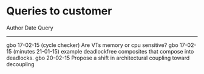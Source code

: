 Queries to customer
===================

Author  Date    	Query
------  --------   	-----------------------------------------
gbo		17-02-15	(cycle checker) Are VTs memory or cpu sensitive?
gbo     17-02-15	(minutes 21-01-15) example deadlockfree composites that
					compose into deadlocks.
gbo 	20-02-15	Propose a shift in architectural coupling toward decoupling

